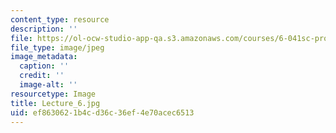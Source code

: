 ```yaml
---
content_type: resource
description: ''
file: https://ol-ocw-studio-app-qa.s3.amazonaws.com/courses/6-041sc-probabilistic-systems-analysis-and-applied-probability-fall-2013/ef8630621b4cd36c36ef4e70acec6513_Lecture_6.jpg
file_type: image/jpeg
image_metadata:
  caption: ''
  credit: ''
  image-alt: ''
resourcetype: Image
title: Lecture_6.jpg
uid: ef863062-1b4c-d36c-36ef-4e70acec6513
---
```


